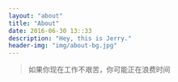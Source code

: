 ```yaml
---
layout: "about"
title: "About"
date: 2016-06-30 13::33
description: "Hey, this is Jerry."
header-img: "img/about-bg.jpg"
---
```


>如果你现在工作不艰苦，你可能正在浪费时间
